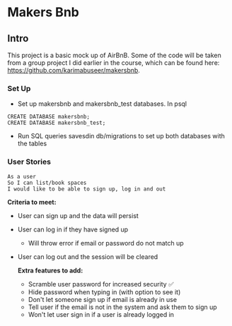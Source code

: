 # Makers Bnb

## Intro

This project is a basic mock up of AirBnB. Some of the code will be taken from a group project I did earlier in the course, which can be found here: https://github.com/karimabuseer/makersbnb.

### Set Up

- Set up makersbnb and makersbnb_test databases. In psql
```
CREATE DATABASE makersbnb;
CREATE DATABASE makersbnb_test;
```
- Run SQL queries savesdin db/migrations to set up both databases with the tables

### User Stories

```
As a user
So I can list/book spaces
I would like to be able to sign up, log in and out
```

**Criteria to meet:**
- User can sign up and the data will persist
- User can log in if they have signed up
  - Will throw error if email or password do not match up
- User can log out and the session will be cleared

  **Extra features to add:**
    - Scramble user password for increased security ✅
    - Hide password when typing in (with option to see it)
    - Don't let someone sign up if email is already in use
    - Tell user if the email is not in the system and ask them to sign up
    - Won't let user sign in if a user is already logged in